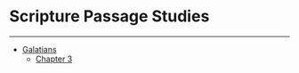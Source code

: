 # Scripture Passage Studies
---

- [Galatians](/Bible/Scriptures/Galatians/)
  - [Chapter 3](/Bible/Scriptures/Galatians/Chapter3/)


